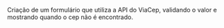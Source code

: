 Criação de um formulário que utiliza a API do ViaCep, validando o valor e mostrando quando o cep não é encontrado. 
